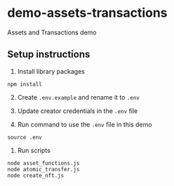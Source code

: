 # demo-assets-transactions
Assets and Transactions demo

## Setup instructions
1. Install library packages
```
npm install
```

2. Create `.env.example` and rename it to `.env`

3. Update creator credentials in the `.env` file

4. Run command to use the `.env` file in this demo
```
source .env
```

1. Run scripts
```
node asset_functions.js
node atomic_transfer.js
node create_nft.js
```